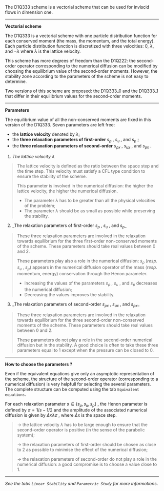 The D1Q333 scheme is a vectorial scheme
that can be used for inviscid flows in dimension one.

---

**Vectorial scheme**

The D1Q333 is a vectorial scheme with one particle distribution function
for each conserved moment (the mass, the momentum, and the total energy).
Each particle distribution function is discretized with three velocities:
$0$, $\lambda$, and $-\lambda$ where $\lambda$ is the lattice velocity.

This scheme has more degrees of freedom than the D1Q222: the second-order operator corresponding to the numerical diffusion can be modified by choosing the equilibrium value of the second-order moments. However, the stability zone according to the parameters of the scheme is not easy to determine.

Two versions of this scheme are proposed: the D1Q333_0 and the D1Q333_1 that differ in their equilibrium values for the second-order moments.

---

**Parameters**

The equilibrium value of all the non-conserved moments are fixed in this version of the D1Q333.
Seven parameters are left free:

- the **lattice velocity** denoted by $\lambda$;
- the **three relaxation parameters of first-order** $s_{\rho}$ , $s_u$ , and $s_p$ ;
- the **three relaxation parameters of second-order** $s_{\rho x}$ , $s_{ux}$ , and $s_{px}$ .

1. _The lattice velocity $\lambda$_

> The lattice velocity is defined as the ratio between the space step and the time step. This velocity must satisfy a CFL type condition to ensure the stability of the scheme.
>
> This parameter is involved in the numerical diffusion: the higher the lattice velocity, the higher the numerical diffusion.
>
> - The parameter $\lambda$ has to be greater than all the physical velocities of the problem;
> - The parameter $\lambda$ should be as small as possible while preserving the stability.

2. _The relaxation parameters of first-order $s_{\rho}$ , $s_u$ , and $s_p$\_

> These three relaxation parameters are involved in the relaxation towards equilibrium for the three first-order non-conserved moments of the scheme. These parameters should take real values between $0$ and $2$.
>
> These parameters play also a role in the numerical diffusion: $s_{\rho}$ (_resp._ $s_u$ , $s_p$) appears in the numerical diffusion operator of the mass (_resp._ momentum, energy) conservation through the Henon parameter.
>
> - Increasing the values of the parameters $s_{\rho}$ , $s_u$ , and $s_p$ decreases the numerical diffusion;
> - Decreasing the values improves the stability.

3. _The relaxation parameters of second-order $s_{\rho x}$ , $s_{ux}$ , and $s_{px}$\_

> These three relaxation parameters are involved in the relaxation towards equilibrium for the three second-order non-conserved moments of the scheme. These parameters should take real values between $0$ and $2$.
>
> These parameters do not play a role in the second-order numerical diffusion but in the stability. A good choice is often to take these three parameters equal to 1 except when the pressure can be closed to 0.

---

**How to choose the parameters ?**

Even if the equivalent equations give only an asymptotic representation of the scheme, the structure of the second-order operator (corresponding to a numerical diffusion) is very helpfull for selecting the several parameters.
The complete structure can be computed using the tab `Equivalent equations`.

For each relaxation parameter $s \in \lbrace s_{\rho}, s_u, s_p \rbrace$ , the Henon parameter is defined by $\sigma = 1/s - 1/2$ and the amplitude of the associated numerical diffusion is given by $\Delta x \lambda\sigma$ , where $\Delta x$ is the space step.

> &rarr; the lattice velocity $\lambda$ has to be large enough to ensure that the second-order operator is positive (in the sense of the parabolic system);
>
> &rarr; the relaxation parameters of first-order should be chosen as close to $2$ as possible to minimise the effect of the numerical diffusion;
>
> &rarr; the relaxation parameters of second-order do not play a role in the numerical diffusion: a good compromise is to choose a value close to $1$.

---

_See the tabs `Linear Stability` and `Parametric Study` for more informations_.
